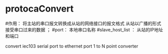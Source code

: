 # protocaConvert

#作用： 将主站的串口报文转换成从站的网络接口的报文格式 从站以广播的形式接受串口过来的数据 ；
#port： 本地串口名称
#slave_host_list ： 从站的IP地址和端口

convert iec103 serial port to ethernet port 1 to N point converter
